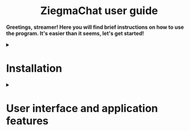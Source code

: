 <h1 align="center">ZiegmaChat user guide</h1>

**Greetings, streamer! Here you will find brief instructions on how to use the program. It's easier than it seems, let's get started!**

<details>

<summary>

# Installation

</summary>

Your first step will be to install the program if you haven't already. To do this, go to [releases](https://github.com/TrueZiegmaster/ZiegmaChat/releases) and install the latest one, all the coolest and most amazing features (and bugs too :P) are always in the latest versions, try to always be on trend with ZiegmaChat!

</details>

<details>

<summary>

# User interface and application features

</summary>

After you have completed the installation and successfully launched the program, Its Majesty, the user interface, appears before your eyes!

![User interface](./.github/images/main-window.png)

The tables below will tell you what each button in each group does.

| **Number** | **Name** | **Description** |
| ------ | ------ | ------ |
| $${\Large\color[rgb]{0,255,0}1}$$ | Toggle visibility | Shows/Hides draggable chatbox. |
| $${\Large\color[rgb]{0,255,0}2}$$ | Toggle game mode | Enables/Disables the overlay mode for the chatbox when it's visible. |
| $${\Large\color[rgb]{0,255,0}3}$$ | Copy widget URL | Click and get the URL to your clipboard. (Use it in a browser to test or make a browser source in OBS) |
| $${\Large\color[rgb]{0,255,0}4}$$ | Apply changes | Save all changes you have made. |
| $${\Large\color[rgb]{0,255,0}5}$$ | Discard changes | Discard all changes. Nothing else would happen, you're safe! |

</details>